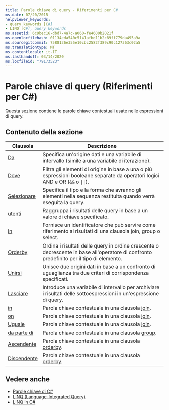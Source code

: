 ```yaml
---
title: Parole chiave di query - Riferimenti per C#
ms.date: 07/20/2015
helpviewer_keywords:
- query keywords [C#]
- LINQ [C#], query keywords
ms.assetid: 6c9bec16-dbd7-4a7c-a060-fe4600b2021f
ms.openlocfilehash: 01134eda540c5141afbd11b2c89ff779da495a9a
ms.sourcegitcommit: 7588136e355e10cbc2582f389c90c127363c02a5
ms.translationtype: MT
ms.contentlocale: it-IT
ms.lasthandoff: 03/14/2020
ms.locfileid: "79173523"
---
```

# <a name="query-keywords-c-reference"></a>Parole chiave di query (Riferimenti per C#)

Questa sezione contiene le parole chiave contestuali usate nelle espressioni di query.

## <a name="in-this-section"></a>Contenuto della sezione

|Clausola|Descrizione|
|------------|-----------------|
|[Da](from-clause.md)|Specifica un'origine dati e una variabile di intervallo (simile a una variabile di iterazione).|
|[Dove](where-clause.md)|Filtra gli elementi di origine in base a una o più espressioni booleane separate da operatori logici AND e OR (`&&` o <code>&#124;&#124;</code>).|
|[Selezionare](select-clause.md)|Specifica il tipo e la forma che avranno gli elementi nella sequenza restituita quando verrà eseguita la query.|
|[utenti](group-clause.md)|Raggruppa i risultati delle query in base a un valore di chiave specificato.|
|[In](into.md)|Fornisce un identificatore che può servire come riferimento ai risultati di una clausola join, group o select.|
|[Orderby](orderby-clause.md)|Ordina i risultati delle query in ordine crescente o decrescente in base all'operatore di confronto predefinito per il tipo di elemento.|
|[Unirsi](join-clause.md)|Unisce due origini dati in base a un confronto di uguaglianza tra due criteri di corrispondenza specificati.|
|[Lasciare](let-clause.md)|Introduce una variabile di intervallo per archiviare i risultati delle sottoespressioni in un'espressione di query.|
|[in](in.md)|Parola chiave contestuale in una clausola [join](join-clause.md).|
|[on](on.md)|Parola chiave contestuale in una clausola [join](join-clause.md).|
|[Uguale](equals.md)|Parola chiave contestuale in una clausola [join](join-clause.md).|
|[da parte di](by.md)|Parola chiave contestuale in una clausola [group](group-clause.md).|
|[Ascendente](ascending.md)|Parola chiave contestuale in una clausola [orderby](orderby-clause.md).|
|[Discendente](descending.md)|Parola chiave contestuale in una clausola [orderby](orderby-clause.md).|

## <a name="see-also"></a>Vedere anche

- [Parole chiave di C#](index.md)
- [LINQ (Language-Integrated Query)](../../programming-guide/concepts/linq/index.md)
- [LINQ in C#](../../linq/index.md)

